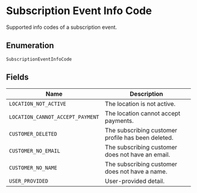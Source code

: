 <!-- Optimized: 2025-10-06 -->
<!-- RPM: 1.6.2.1.1.6.2.1_subscription-event-info-code_20251006 -->
<!-- Session: E2E RPM DNA Application -->
<!-- AOM: RND (Reggie & Dro) -->
<!-- COI: TECHNOLOGY -->
<!-- RPM: HIGH -->
<!-- ACTION: BUILD -->

# Subscription Event Info Code

Supported info codes of a subscription event.

## Enumeration

`SubscriptionEventInfoCode`

## Fields

| Name | Description |
|  --- | --- |
| `LOCATION_NOT_ACTIVE` | The location is not active. |
| `LOCATION_CANNOT_ACCEPT_PAYMENT` | The location cannot accept payments. |
| `CUSTOMER_DELETED` | The subscribing customer profile has been deleted. |
| `CUSTOMER_NO_EMAIL` | The subscribing customer does not have an email. |
| `CUSTOMER_NO_NAME` | The subscribing customer does not have a name. |
| `USER_PROVIDED` | User-provided detail. |
